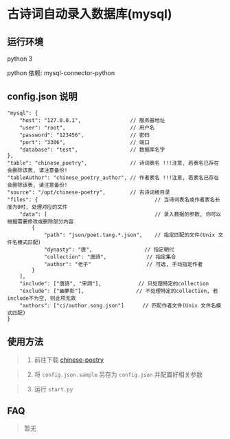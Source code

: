 # 古诗词自动录入数据库(mysql)

## 运行环境

python 3

python 依赖: mysql-connector-python

## config.json 说明

```jsonc
"mysql": {
	"host": "127.0.0.1",				// 服务器地址
	"user": "root",						// 用户名
	"password": "123456",				// 密码
	"port": "3306",						// 端口
	"database": "test",					// 数据库名字
},
"table": "chinese_poetry",				// 诗词表名 !!!注意, 若表名已存在会删除该表, 请注意备份!
"tableAuthor": "chinese_poetry_author",	// 作者表名 !!!注意, 若表名已存在会删除该表, 请注意备份!
"source": "/opt/chinese-poetry",		// 古诗词根目录
"files": {										// 当诗词表名或作者表名长度为0时, 处理对应的文件
	"data": [									// 录入数据的参数, 你可以根据需要修改或删除部分内容
		{
			"path": "json/poet.tang.*.json",	// 指定匹配的文件(Unix 文件名模式匹配)
			"dynasty": "唐",					// 指定朝代
			"collection": "唐詩",				// 指定集合
			"author": "老子"					// 可选, 手动指定作者
		}
	],
	"include": ["唐詩", "宋詞"],			// 只处理特定的collection
	"exclude": ["幽夢影"],					// 不处理特定的collection, 若include不为空, 则此项无效
	"authors": ["ci/author.song.json"]		// 匹配作者文件(Unix 文件名模式匹配)
}
```

## 使用方法

> 1. 前往下载 [chinese-poetry](https://github.com/chinese-poetry/chinese-poetry.git)

> 2. 将 `config.json.sample` 另存为 `config.json` 并配置好相关参数

> 3. 运行 `start.py`

## FAQ

> 暂无
